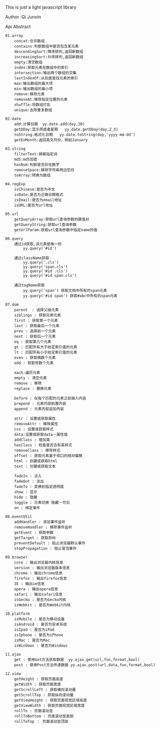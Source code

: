 This is just a light javascript library

Author :Qi Junxin

Api Abstract

	01.array
		concat:合并数组
		contains:判断数组中是否包含某元素
		descendingSort:降序排列,返回新数组
		increasingSort:升序排列,返回新数组
		empty:清空数组
		index:获取元素在数组中的索引
		intersection:输出两个数组的交集
		lastIndexOf:从后面查找元素的索引
		max:输出数组的最大项
		min:输出数组的最小项
		remove:移除元素
		removeAt:移除指定位置的元素
		shuffle:将数组打乱
		unique:去除重复数组
		
	02.date
		add:计算日期  yy.date.add(day,20)
		getDDay:显示周或者星期   yy.date.getDDay(day,Z_X)
		toString:格式化日期   yy.date.toString(day,'yyyy-mm-dd')
		getEnMonth:返回英文月份，例如January

	03.string
		filterText:屏蔽指定词
		md5:md5加密
		hasNum:判断是否存在数字
		removeSpace:移除字符串两边空白
		toArray:转换为数组

	04.regExp
		isChinese:是否为中文
		isDate:是否为正确日期格式
		isEmail:是否为email地址
		isURL:是否为url地址

	05.url
		getQueryArray:获取url查询参数的键值对
		getQueryString:获取url查询参数
		getUrlParam:获取url查询参数中指定name的值
	
	06.query
		通过id获取,该元素是唯一的 
			yy.query('#id') 
			 
		通过className获取 
			yy.query('.cls') 
			yy.query('span.cls') 
			yy.query('#id .cls')
			yy.query('#id span.cls') 
			
		通过tagName获取 
			yy.query('span') 获取文档中所有的span元素
			yy.query('#id span') 获取#abc中所有的span元素

	07.dom
		parent  : 选择父级元素
		siblings : 获取兄弟元素		
		first : 获取第一个元素	
		last : 获取最后一个元素
		prev : 选择前一个元素
		next : 获取后一个元素
		eq : 获取第几个元素
		gt : 匹配所有大于给定索引值的元素
		lt : 匹配所有小于给定索引值的元素
		even : 获取偶数个元素
		odd : 获取奇数个元素

		each:遍历元素
		empty : 清空元素
		remove : 移除
		replace : 置换元素

		before : 在每个匹配的元素之前插入内容
		prepend : 元素内部前置内容
		append : 元素内部追加内容

		attr : 设置或获取属性
		removeAttr : 移除属性		
		css : 设置或获取样式
		data:设置或获取data－属性值		
		addClass : 增加类
		hasClass : 检查是否含有某样式
		removeClass : 移除样式 
		offset : 获取元素基于视口的相对偏移
		html : 创建或获取html	
		text : 创建或获取文本

		fadeIn : 淡入
		fadeOut : 淡出
		fadeTo : 变换到指定透明度
		show : 显示
		hide : 隐藏
		toggle : 元素切换 隐藏－可见	
		on : 绑定事件

	08.eventUtil
		addHandler : 添加事件监听
		removeHandler : 移除事件监听
		getEvent : 获取参数
		getTarget : 获取目标
		preventDefault : 阻止浏览器默认事件	
		stopPropagation : 阻止冒泡事件

	09.browser 
		core : 输出浏览器内核信息
		version : 输出浏览器版本信息
		chrome : 输出chrome信息
		firefox : 输出firefox信息
		IE : 输出ie信息
		opera : 输出opera信息
		safari : 输出safari信息
		isGecko : 是否为Gecko内核
		isWebkit : 是否为Webkit内核

	10.platform
		isMobile : 是否为移动设备
		isAndroid : 是否为安卓系统
		isIpad : 是否为iPad
		isIphone : 是否为iPhone
		isMac : 是否为Mac
		isWindows : 是否为Windows

	11.ajax
		get : 使用Get方法获取数据  yy.ajax.get(url,fun,format,bool)
		post : 使用Post方法传递数据 yy.ajax.post(url,data,fun,format,bool)	
		
	12.view
		getHeight : 获取页面高度
		getWidth : 获取页面宽度
		getScrollLeft : 获取横向滚动量
		getScrollTop : 获取纵向滚动量
		getViewHeight : 获取页面视觉区域高度
		getViewWidth : 获取页面视觉区域宽度
		rollTo : 页面滚动至
		rollToBottom : 页面滚动至底部
		rollToTop ： 页面滚动至顶部

